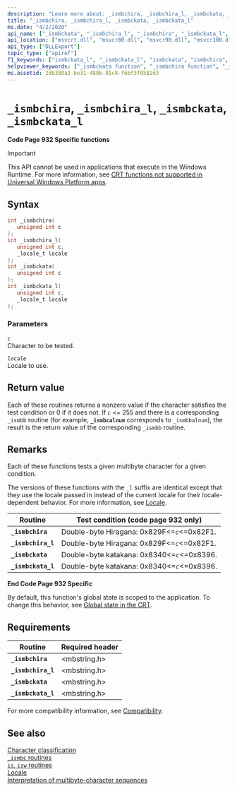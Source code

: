 ```yaml
---
description: "Learn more about: _ismbchira, _ismbchira_l, _ismbckata, _ismbckata_l"
title: "_ismbchira, _ismbchira_l, _ismbckata, _ismbckata_l"
ms.date: "4/2/2020"
api_name: ["_ismbckata", "_ismbchira_l", "_ismbchira", "_ismbckata_l", "_o__ismbchira", "_o__ismbchira_l", "_o__ismbckata", "_o__ismbckata_l"]
api_location: ["msvcrt.dll", "msvcr80.dll", "msvcr90.dll", "msvcr100.dll", "msvcr100_clr0400.dll", "msvcr110.dll", "msvcr110_clr0400.dll", "msvcr120.dll", "msvcr120_clr0400.dll", "ucrtbase.dll", "api-ms-win-crt-multibyte-l1-1-0.dll", "api-ms-win-crt-private-l1-1-0.dll"]
api_type: ["DLLExport"]
topic_type: ["apiref"]
f1_keywords: ["ismbckata_l", "_ismbckata_l", "ismbckata", "ismbchira", "_ismbckata", "ismbchira_l", "_ismbchira_l", "_ismbchira"]
helpviewer_keywords: ["_ismbckata function", "_ismbchira function", "_ismbckata_l function", "Katakana", "ismbchira function", "_ismbchira_l function", "ismbchira_l function", "ismbdkata_l function", "Hiragana", "ismbckata function"]
ms.assetid: 2db388a2-be31-489b-81c8-f6bf3f0582d3
---
```

# `_ismbchira`, `_ismbchira_l`, `_ismbckata`, `_ismbckata_l`

**Code Page 932 Specific functions**

> [!IMPORTANT]
> This API cannot be used in applications that execute in the Windows Runtime. For more information, see [CRT functions not supported in Universal Windows Platform apps](../../cppcx/crt-functions-not-supported-in-universal-windows-platform-apps.md).

## Syntax

```C
int _ismbchira(
   unsigned int c
);
int _ismbchira_l(
   unsigned int c,
   _locale_t locale
);
int _ismbckata(
   unsigned int c
);
int _ismbckata_l(
   unsigned int c,
   _locale_t locale
);
```

### Parameters

*`c`*\
Character to be tested.

*`locale`*\
Locale to use.

## Return value

Each of these routines returns a nonzero value if the character satisfies the test condition or 0 if it does not. If *`c`* <= 255 and there is a corresponding `_ismbb` routine (for example, **`_ismbcalnum`** corresponds to `_ismbbalnum`), the result is the return value of the corresponding `_ismbb` routine.

## Remarks

Each of these functions tests a given multibyte character for a given condition.

The versions of these functions with the `_l` suffix are identical except that they use the locale passed in instead of the current locale for their locale-dependent behavior. For more information, see [Locale](../locale.md).

|Routine|Test condition (code page 932 only)|
|-------------|-------------------------------------------|
|**`_ismbchira`**|Double-byte Hiragana: 0x829F<=*`c`*<=0x82F1.|
|**`_ismbchira_l`**|Double-byte Hiragana: 0x829F<=*`c`*<=0x82F1.|
|**`_ismbckata`**|Double-byte katakana: 0x8340<=*`c`*<=0x8396.|
|**`_ismbckata_l`**|Double-byte katakana: 0x8340<=*`c`*<=0x8396.|

**End Code Page 932 Specific**

By default, this function's global state is scoped to the application. To change this behavior, see [Global state in the CRT](../global-state.md).

## Requirements

|Routine|Required header|
|-------------|---------------------|
|**`_ismbchira`**|\<mbstring.h>|
|**`_ismbchira_l`**|\<mbstring.h>|
|**`_ismbckata`**|\<mbstring.h>|
|**`_ismbckata_l`**|\<mbstring.h>|

For more compatibility information, see [Compatibility](../compatibility.md).

## See also

[Character classification](../character-classification.md)\
[`_ismbc` routines](../ismbc-routines.md)\
[`is`, `isw` routines](../is-isw-routines.md)\
[Locale](../locale.md)\
[Interpretation of multibyte-character sequences](../interpretation-of-multibyte-character-sequences.md)
